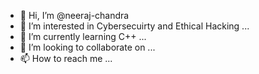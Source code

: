 - 👋 Hi, I’m @neeraj-chandra
- 👀 I’m interested in Cybersecuirty and Ethical Hacking ...
- 🌱 I’m currently learning C++ ...
- 💞️ I’m looking to collaborate on ...
- 📫 How to reach me ...

<!---
neeraj-chandra/neeraj-chandra is a ✨ special ✨ repository because its `README.md` (this file) appears on your GitHub profile.
You can click the Preview link to take a look at your changes.
--->
